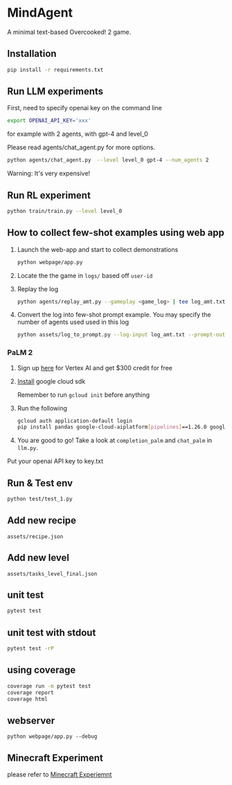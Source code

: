 MindAgent
===

A minimal text-based Overcooked! 2 game.

## Installation

```bash
pip install -r requirements.txt
```

## Run LLM experiments
First, need to specify openai key on the command line
```bash
export OPENAI_API_KEY='xxx'
```
for example with 2 agents, with gpt-4 and level_0

Please read agents/chat_agent.py  for more options.
```bash
python agents/chat_agent.py  --level level_0 gpt-4 --num_agents 2
```

Warning: It's very expensive!

## Run RL experiment
```bash
python train/train.py --level level_0
```

## How to collect few-shot examples using web app

1. Launch the web-app and start to collect demonstrations

    ```bash
    python webpage/app.py
    ```

2. Locate the the game in `logs/` based off `user-id`

3. Replay the log

    ```bash
    python agents/replay_amt.py --gameplay <game_log> | tee log_amt.txt
    ```

4. Convert the log into few-shot prompt example. You may specify the number of agents used used in this log

    ```bash
    python assets/log_to_prompt.py --log-input log_amt.txt --prompt-output assets/amt_examples/prompt_2agent.txt --num-agents 2
    ```

### PaLM 2

1. Sign up [here](https://cloud.google.com/vertex-ai) for Vertex AI  and get $300 credit for free

2. [Install](https://cloud.google.com/sdk/docs/install) google cloud sdk

    Remember to run `gcloud init` before anything

3. Run the following

    ```bash
    gcloud auth application-default login
    pip install pandas google-cloud-aiplatform[pipelines]==1.26.0 google-auth==2.17.3
    ```

4. You are good to go! Take a look at `completion_palm` and `chat_palm` in `llm.py`.


Put your openai API key to key.txt

## Run & Test env

```bash
python test/test_1.py
```

## Add new recipe

`assets/recipe.json`

## Add new level
`assets/tasks_level_final.json`

## unit test
```bash
pytest test
```
## unit test with stdout
```bash
pytest test -rP
```

## using coverage
```bash
coverage run -m pytest test
coverage report
coverage html
```

## webserver
```
python webpage/app.py --debug
```


## Minecraft Experiment
please refer to [Minecraft Experiemnt](https://github.com/nikepupu/Voyager)

